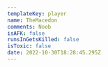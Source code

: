 ```yaml
---
templateKey: player
name: TheMacedon
comments: Noob
isAFK: false
runsInGetsKilled: false
isToxic: false
date: 2022-10-30T18:28:45.295Z
---
```

